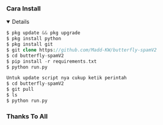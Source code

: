 ### Cara Install
<details open>

```php
$ pkg update && pkg upgrade
$ pkg install python
$ pkg install git
$ git clone https://github.com/Madd-KW/butterfly-spamV2
$ cd butterfly-spamV2
$ pip install -r requirements.txt
$ python run.py

Untuk update script nya cukup ketik perintah
$ cd butterfly-spamV2
$ git pull
$ ls
$ python run.py
```
</details>

### Thanks To All
